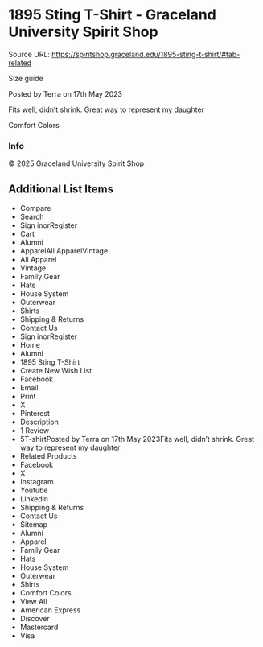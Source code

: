 # 1895 Sting T-Shirt - Graceland University Spirit Shop

Source URL: https://spiritshop.graceland.edu/1895-sting-t-shirt/#tab-related

Size guide

Posted by Terra on 17th May 2023

Fits well, didn’t shrink. Great way to represent my daughter

Comfort Colors

### Info

© 2025 Graceland University Spirit Shop


## Additional List Items

- Compare
- Search
- Sign inorRegister
- Cart
- Alumni
- ApparelAll ApparelVintage
- All Apparel
- Vintage
- Family Gear
- Hats
- House System
- Outerwear
- Shirts
- Shipping & Returns
- Contact Us
- Sign inorRegister
- Home
- Alumni
- 1895 Sting T-Shirt
- Create New Wish List
- Facebook
- Email
- Print
- X
- Pinterest
- Description
- 1 Review
- 5T-shirtPosted by Terra on 17th May 2023Fits well, didn’t shrink. Great way to represent my daughter
- Related Products
- Facebook
- X
- Instagram
- Youtube
- Linkedin
- Shipping & Returns
- Contact Us
- Sitemap
- Alumni
- Apparel
- Family Gear
- Hats
- House System
- Outerwear
- Shirts
- Comfort Colors
- View All
- American Express
- Discover
- Mastercard
- Visa
